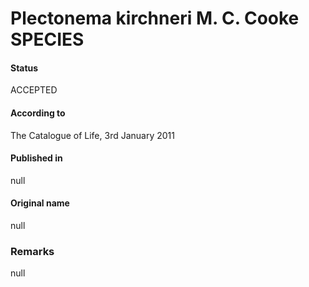 # Plectonema kirchneri M. C. Cooke SPECIES

#### Status
ACCEPTED

#### According to
The Catalogue of Life, 3rd January 2011

#### Published in
null

#### Original name
null

### Remarks
null